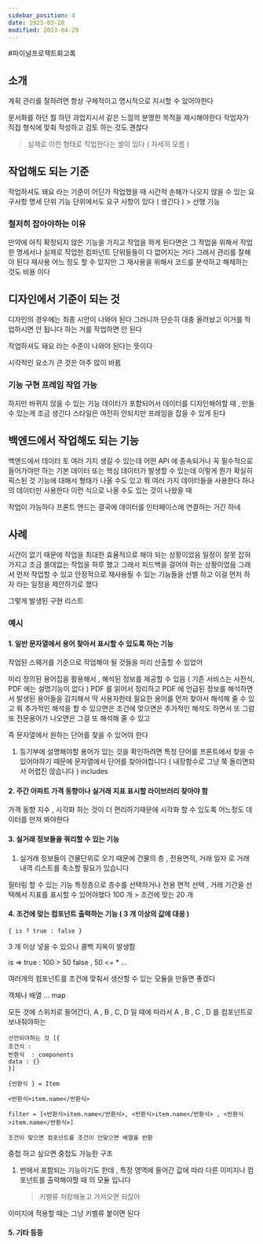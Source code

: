 ```yaml
---
sidebar_position: 4
date: 2023-03-28
modified: 2023-04-29
---
```


#파이널프로젝트회고록

## 소개

계획 관리를 잘하려면
항상 구체적이고 명시적으로 지시할 수 있어야한다

문서화를 하던 뭘 하던 과업지시서 같은 느낌의 분명한 목적을 제시해야한다
작업자가 직접 형식에 맞춰 작성하고 검토 하는 것도 괜찮다

> 실제로 이런 형태로 작업한다는 썰이 있다 ( 자세히 모름 )

## 작업해도 되는 기준

작업하셔도 돼요 라는 기준이 어딘가
작업했을 때 시간적 손해가 나오지 않을 수 있는 요구사항 명세 단위
기능 단위에서도 요구 사항이 있다 ( 생긴다 ) > 선행 기능

### 철저히 잡아야하는 이유

만약에 아직 확정되지 않은 기능을 가지고 작업을 하게 된다면은 그 작업을 위해서 작업한 명세서나 실제로 작업한 컴퍼넌트 단위들들이 다 없어지는 거다
그래서 관리를 잘해야 된다
재사용 어느 정도 할 수 있지만 그 재사용을 위해서 코드를 분석하고 해체하는 것도 비용 이다

## 디자인에서 기준이 되는 것

디자인의 경우에는 최종 시안이 나와야 된다 그러니까
단순히 대충 올려놨고 이거를 작업하시면 안 됩니다 하는 거를 작업하면 안 된다

작업하셔도 돼요 라는 수준이 나와야 된다는 뜻이다

시각적인 요소가 큰 것은 아주 많이 바뀜

### 기능 구현 프레임 작업 가능

하지만 바뀌지 않을 수 있는 기능
데이터가 포함되어서 데이터를 디자인해야할 때 , 만들 수 있는게 조금 생긴다
스타일은 여전히 안되지만
프레임을 잡을 수 있게 된다

## 백엔드에서 작업해도 되는 기능

백엔드에서 데이터 토 여러 가지 생길 수 있는데
어떤 API 에 종속되거나 꼭 필수적으로 들어가야만 하는 기본 데이터 또는 핵심 데이터가 발생할 수 있는데
이렇게 뭔가 확실히 픽스된 것 기능에 대해서 형태가 나올 수도 있고 뭐 여러 가지 데이터들을 사용한다
하나의 데이터만 사용한다 이런 식으로 나올 수도 있는 것이 나왔을 때

작업이 가능하다 프론트 엔드는 결국에 데이터를 인터페이스에 연결하는 거긴 하네

## 사례

시간이 없기 때문에 작업을 최대한 효율적으로 해야 되는 상황이었음
일정이 잘못 잡혀가지고 조금 쓸데없는 작업을 하루 했고 그래서 피드백을 걸어야 하는 상황이었음
그래서 먼저 작업할 수 있고 안정적으로 재사용될 수 있는 기능들을 선별 하고 이걸 먼저 하자 라는 일정을 제안하기로 했다

그렇게 발생된 구현 리스트

### 예시

#### 1. 일반 문자열에서 용어 찾아서 표시할 수 있도록 하는 기능

작업된 스웨거를 기준으로 작업해야 될 것들을 미리 산출할 수 있었어

미리 정의된 용어집을 활용해서 , 해석된 정보를 제공할 수 있음 ( 기존 서비스는 사전식, PDF 에는 설명기능이 없다 )
PDF 를 읽어서 정리하고 PDF 에 언급된 정보를 해석하면서 발생된 용어들을 감지해서
딱 사용자한테 필요한 용어를 먼저 찾아서 해석해 줄 수 있고
뭐 추가적인 해석을 할 수 있으면은 조건에 맞으면은 추가적인 해석도 하면서 또 그럼 또 전문용어가 나오면은 그걸 또 해석해 줄 수 있고

즉 문자열에서 원하는 단어를 찾을 수 있어야 한다

1. 등기부에 설명해야할 용어가 있는 것을 확인하려면 특정 단어를 프론트에서 찾을 수 있어야하기 때문에 문자열에서 단어를 찾아야합니다 ( 내장함수로 그냥 쭉 돌리면되서 어렵진 않습니다 )
   includes

#### 2. 주간 아파트 가격 동향이나 실거래 지표 표시할 라이브러리 찾아야 함

가격 동향 지수 ,
시각화 하는 것이 더 편리하기때문에 시각화 할 수 있도록 어느정도 데이터를 만져 봐야한다

#### 3. 실거래 정보들을 쿼리할 수 있는 기능

1. 실거래 정보들이 건물단위로 오기 때문에
   건물의 층 , 전용면적, 거래 일자 로 거래 내역 리스트를 축소할 필요가 있습니다

필터링 할 수 있는 기능
특정층으로 층수를 선택하거나 전용 면적 선택 , 거래 기간을 선택해서 지표를 표시할 수 있어야했다
100 개 > 조건에 맞는 20 개

#### 4. 조건에 맞는 컴포넌트 출력하는 기능 ( 3 개 이상의 값에 대응 )

`{ is ? true : false }`

3 개 이상 넣을 수 있으나 콜백 지옥이 발생함

is => true : 100 > 50
false , 50 <= \* ...

여러개의 컴포넌트를 조건에 맞춰서 생산할 수 있는 모듈을 만들면 좋겠다

객체나 배열 ... map

모든 것에 스위치로 들어간다, A , B , C, D 일 때에 따라서 A , B , C , D 를 컴포넌트로 보내줘야하는

```
선언되야하는 것 [{
조건식 :
반환식  : components
data : {}
}]

{반환식 } = Item

<반환식>item.name</반환식>

filter = [<반환식>item.name</반환식>, <반환식>item.name</반환식> , <반환식>item.name</반환식>]

조건이 맞으면 컴포넌트를 조건이 안맞으면 배열을 반환

```

중첩 하고 싶으면 중첩도 가능한 구조

1. 번에서 포함되는 기능이기도 한데 , 특정 영역에 들어간 값에 따라 다른 이미지나 컴포넌트를 출력해야할 때 의 모듈 입니다
   > 키벨류 저장해놓고 가져오면 되잖아

이미지에 적용할 때는 그냥 키벨류 붙이면 된다

#### 5. 기타 등등

